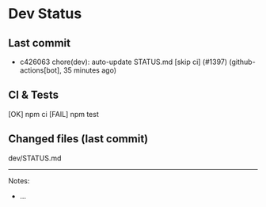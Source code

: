 # Dev Status

## Last commit
- c426063 chore(dev): auto-update STATUS.md [skip ci] (#1397) (github-actions[bot], 35 minutes ago)
## CI & Tests
[OK] npm ci
[FAIL] npm test

## Changed files (last commit)
dev/STATUS.md

---
Notes:
- ...
